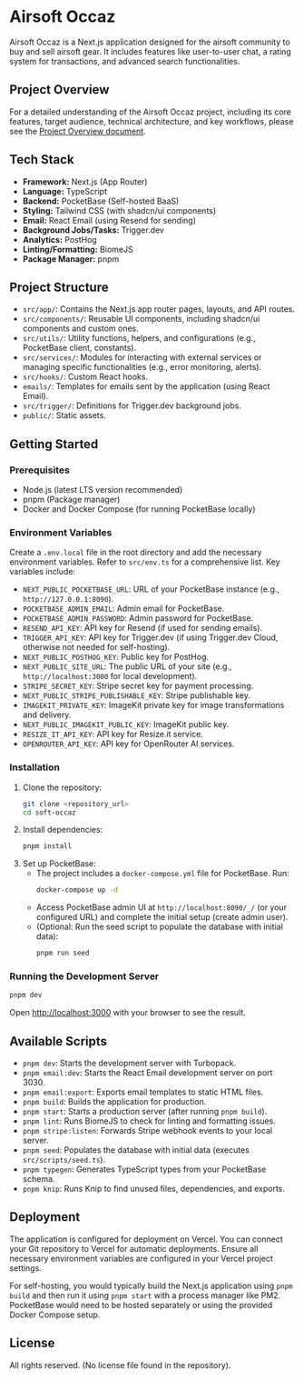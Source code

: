 # Airsoft Occaz

Airsoft Occaz is a Next.js application designed for the airsoft community to buy and sell airsoft gear. It includes features like user-to-user chat, a rating system for transactions, and advanced search functionalities.

## Project Overview

For a detailed understanding of the Airsoft Occaz project, including its core features, target audience, technical architecture, and key workflows, please see the [Project Overview document](./PROJECT_OVERVIEW.md).

## Tech Stack

*   **Framework:** Next.js (App Router)
*   **Language:** TypeScript
*   **Backend:** PocketBase (Self-hosted BaaS)
*   **Styling:** Tailwind CSS (with shadcn/ui components)
*   **Email:** React Email (using Resend for sending)
*   **Background Jobs/Tasks:** Trigger.dev
*   **Analytics:** PostHog
*   **Linting/Formatting:** BiomeJS
*   **Package Manager:** pnpm

## Project Structure

*   `src/app/`: Contains the Next.js app router pages, layouts, and API routes.
*   `src/components/`: Reusable UI components, including shadcn/ui components and custom ones.
*   `src/utils/`: Utility functions, helpers, and configurations (e.g., PocketBase client, constants).
*   `src/services/`: Modules for interacting with external services or managing specific functionalities (e.g., error monitoring, alerts).
*   `src/hooks/`: Custom React hooks.
*   `emails/`: Templates for emails sent by the application (using React Email).
*   `src/trigger/`: Definitions for Trigger.dev background jobs.
*   `public/`: Static assets.

## Getting Started

### Prerequisites

*   Node.js (latest LTS version recommended)
*   pnpm (Package manager)
*   Docker and Docker Compose (for running PocketBase locally)

### Environment Variables

Create a `.env.local` file in the root directory and add the necessary environment variables. Refer to `src/env.ts` for a comprehensive list. Key variables include:

*   `NEXT_PUBLIC_POCKETBASE_URL`: URL of your PocketBase instance (e.g., `http://127.0.0.1:8090`).
*   `POCKETBASE_ADMIN_EMAIL`: Admin email for PocketBase.
*   `POCKETBASE_ADMIN_PASSWORD`: Admin password for PocketBase.
*   `RESEND_API_KEY`: API key for Resend (if used for sending emails).
*   `TRIGGER_API_KEY`: API key for Trigger.dev (if using Trigger.dev Cloud, otherwise not needed for self-hosting).
*   `NEXT_PUBLIC_POSTHOG_KEY`: Public key for PostHog.
*   `NEXT_PUBLIC_SITE_URL`: The public URL of your site (e.g., `http://localhost:3000` for local development).
*   `STRIPE_SECRET_KEY`: Stripe secret key for payment processing.
*   `NEXT_PUBLIC_STRIPE_PUBLISHABLE_KEY`: Stripe publishable key.
*   `IMAGEKIT_PRIVATE_KEY`: ImageKit private key for image transformations and delivery.
*   `NEXT_PUBLIC_IMAGEKIT_PUBLIC_KEY`: ImageKit public key.
*   `RESIZE_IT_API_KEY`: API key for Resize.it service.
*   `OPENROUTER_API_KEY`: API key for OpenRouter AI services.

### Installation

1.  Clone the repository:
    ```bash
    git clone <repository_url>
    cd soft-occaz
    ```
2.  Install dependencies:
    ```bash
    pnpm install
    ```
3.  Set up PocketBase:
    *   The project includes a `docker-compose.yml` file for PocketBase. Run:
        ```bash
        docker-compose up -d
        ```
    *   Access PocketBase admin UI at `http://localhost:8090/_/` (or your configured URL) and complete the initial setup (create admin user).
    *   (Optional: Run the seed script to populate the database with initial data):
        ```bash
        pnpm run seed
        ```

### Running the Development Server

```bash
pnpm dev
```
Open [http://localhost:3000](http://localhost:3000) with your browser to see the result.

## Available Scripts

*   `pnpm dev`: Starts the development server with Turbopack.
*   `pnpm email:dev`: Starts the React Email development server on port 3030.
*   `pnpm email:export`: Exports email templates to static HTML files.
*   `pnpm build`: Builds the application for production.
*   `pnpm start`: Starts a production server (after running `pnpm build`).
*   `pnpm lint`: Runs BiomeJS to check for linting and formatting issues.
*   `pnpm stripe:listen`: Forwards Stripe webhook events to your local server.
*   `pnpm seed`: Populates the database with initial data (executes `src/scripts/seed.ts`).
*   `pnpm typegen`: Generates TypeScript types from your PocketBase schema.
*   `pnpm knip`: Runs Knip to find unused files, dependencies, and exports.

## Deployment

The application is configured for deployment on Vercel. You can connect your Git repository to Vercel for automatic deployments. Ensure all necessary environment variables are configured in your Vercel project settings.

For self-hosting, you would typically build the Next.js application using `pnpm build` and then run it using `pnpm start` with a process manager like PM2. PocketBase would need to be hosted separately or using the provided Docker Compose setup.

## License

All rights reserved. (No license file found in the repository).
